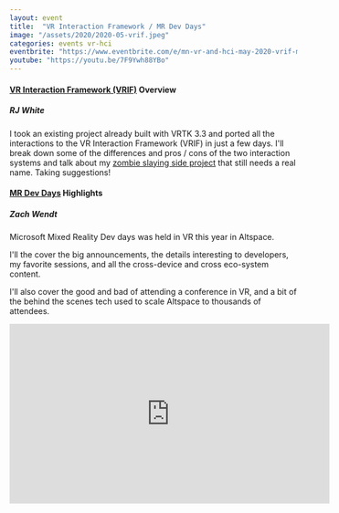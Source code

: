 ```yaml
---
layout: event
title:  "VR Interaction Framework / MR Dev Days"
image: "/assets/2020/2020-05-vrif.jpeg"
categories: events vr-hci
eventbrite: "https://www.eventbrite.com/e/mn-vr-and-hci-may-2020-vrif-mr-dev-days-tickets-106409768482#"
youtube: "https://youtu.be/7F9Ywh88YBo"
---
```


#### [VR Interaction Framework (VRIF)](https://assetstore.unity.com/packages/templates/systems/vr-interaction-framework-161066) Overview
##### RJ White

I took an existing project already built with VRTK 3.3 and ported all the interactions to the VR Interaction Framework (VRIF) in just a few days. I'll break down some of the differences and pros / cons of the two interaction systems and talk about my [zombie slaying side project](https://twitter.com/RJdoesVR/status/1263219270206590979) that still needs a real name. Taking suggestions!

#### [MR Dev Days](https://docs.microsoft.com/en-us/windows/mixed-reality/mr-dev-days) Highlights
##### Zach Wendt

Microsoft Mixed Reality Dev days was held in VR this year in Altspace.

I'll the cover the big announcements, the details interesting to developers, my favorite sessions, and all the cross-device and cross eco-system content.

I'll also cover the good and bad of attending a conference in VR, and a bit of the behind the scenes tech used to scale Altspace to thousands of attendees.


<iframe width="560" height="315" src="https://www.youtube.com/embed/7F9Ywh88YBo" frameborder="0" allow="accelerometer; autoplay; encrypted-media; gyroscope; picture-in-picture" allowfullscreen></iframe>


